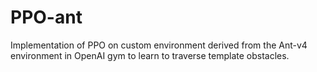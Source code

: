 # PPO-ant
Implementation of PPO on custom environment derived from the Ant-v4 environment in OpenAI gym to learn to traverse template obstacles.
